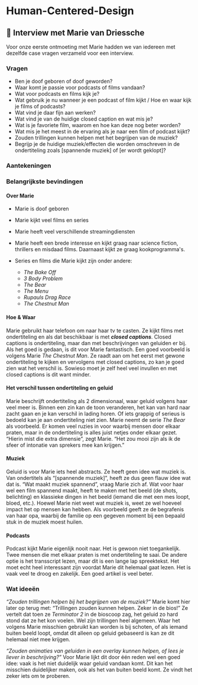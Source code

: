# Human-Centered-Design

## 💬 Interview met Marie van Driessche
Voor onze eerste ontmoeting met Marie hadden we van iedereen met dezelfde case vragen verzameld voor een interview.

### Vragen
- Ben je doof geboren of doof geworden?
- Waar komt je passie voor podcasts of films vandaan?
- Wat voor podcasts en films kijk je?
- Wat gebruik je nu wanneer je een podcast of film kijkt / Hoe en waar kijk je films of podcasts?
- Wat vind je daar fijn aan werken?
- Wat vind je van de huidige closed caption en wat mis je?
- Wat is je favoriete film, waarom en hoe kan deze nog beter worden?
- Wat mis je het meest in de ervaring als je naar een film of podcast kijkt?
- Zouden trillingen kunnen helpen met het begrijpen van de muziek?
- Begrijp je de huidige muziek/effecten die worden omschreven in de ondertiteling zoals [spannende muziek] of [er wordt geklopt]?

### Aantekeningen

### Belangrijkste bevindingen

#### Over Marie
- Marie is doof geboren
- Marie kijkt veel films en series
- Marie heeft veel verschillende streamingdiensten
- Marie heeft een brede interesse en kijkt graag naar science fiction, thrillers en misdaad films. Daarnaast kijkt ze graag kookprogramma's.

- Series en films die Marie kijkt zijn onder andere:
	- *The Bake Off*
	- *3 Body Problem*
	- *The Bear*
	- *The Menu*
	- *Rupauls Drag Race*
	- *The Chestnut Man*

#### Hoe & Waar
Marie gebruikt haar telefoon om naar haar tv te casten. Ze kijkt films met ondertiteling en als dat beschikbaar is met ***closed captions***. Closed captions is ondertiteling, maar dan met beschrijvingen van geluiden er bij. Als het goed is gedaan, is dit voor Marie fantastisch. Een goed voorbeeld is volgens Marie *The Chestnut Man*. Ze raadt aan om het eerst met gewone ondertiteling te kijken en vervolgens met closed captions, zo kan je goed zien wat het verschil is. Sowieso moet je zelf heel veel invullen en met closed captions is dit want minder.

#### Het verschil tussen ondertiteling en geluid
Marie beschrijft ondertiteling als 2 dimensionaal, waar geluid volgens haar veel meer is. Binnen een zin kan de toon veranderen, het kan van hard naar zacht gaan en je kan verschil in lading horen. Of iets grappig of serieus is bedoeld kan je aan ondertiteling niet zien. Marie neemt de serie *The Bear* als voorbeeld. Er komen veel ruzies in voor waarbij mensen door elkaar praten, maar in de ondertiteling is alles juist netjes onder elkaar gezet. “Hierin mist die extra dimensie”, zegt Marie. “Het zou mooi zijn als ik de sfeer of intonatie van sprekers mee kan krijgen.”

#### Muziek
Geluid is voor Marie iets heel abstracts. Ze heeft geen idee wat muziek is. Van ondertitels als “[spannende muziek]”, heeft ze dus geen flauw idee wat dat is. “Wat maakt muziek spannend”, vraag Marie zich af. Wat voor haar wel een film spannend maakt, heeft te maken met het beeld (de shots, belichting) en klassieke dingen in het beeld (iemand die met een mes loopt, bloed, etc.). Hoewel Marie niet weet wat muziek is, weet ze wel hoeveel impact het op mensen kan hebben. Als voorbeeld geeft ze de begrafenis van haar opa, waarbij de familie op een gegeven moment bij een bepaald stuk in de muziek moest huilen.

#### Podcasts
Podcast kijkt Marie eigenlijk nooit naar. Het is gewoon niet toegankelijk. Twee mensen die met elkaar praten is met ondertiteling te saai. De andere optie is het transscript lezen, maar dit is een lange lap spreektekst. Het moet echt heel interessant zijn voordat Marie dit helemaal gaat lezen. Het is vaak veel te droog en zakelijk. Een goed artikel is veel beter.

### Wat ideeën
*“Zouden trillingen helpen bij het begrijpen van de muziek?”*
Marie komt hier later op terug met: “Trillingen zouden kunnen helpen. Zeker in de bios!” Ze vertelt dat toen ze *Terminator 2* in de bioscoop zag, het geluid zo hard stond dat ze het kon voelen. Wel zijn trillingen heel algemeen. Waar het volgens Marie misschien gebruikt kan worden is bij schoten, of als iemand buiten beeld loopt, omdat dit alleen op geluid gebaseerd is kan ze dit helemaal niet mee krijgen.

*“Zouden animaties van geluiden in een overlay kunnen helpen, of lees je liever in beschrijving?”*
Voor Marie lijkt dit door één reden wel een goed idee: vaak is het niet duidelijk waar geluid vandaan komt. Dit kan het misschien duidelijker maken, ook als het van buiten beeld komt. Ze vindt het zeker iets om te proberen. 